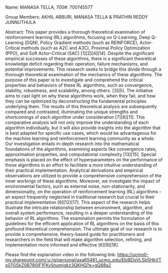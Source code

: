 Name: MANASA TELLA, 700#: 700745577

Group Members: AKHIL ABBURI, MANASA TELLA & PRATHIN REDDY JUNNUTHULA

Abstract: This paper provides a thorough theoretical examination of reinforcement learning (RL) algorithms, focusing on Q-Learning, Deep Q-Learning (DQN), Policy Gradient methods (such as REINFORCE), Actor-Critical methods (such as A2C and A3C), Proximal Policy Optimization (PPO), and Soft Actor-Critical (SAC) [1][2][4][14]. Despite the significant empirical successes of these algorithms, there is a significant theoretical knowledge deficit regarding their operation, failure mechanisms, and potential improvements. This research seeks to bridge this divide through a thorough theoretical examination of the mechanics of these algorithms. The purpose of this paper is to investigate and comprehend the critical properties and behaviors of these RL algorithms, such as convergence, stability, robustness, and scalability, among others. [3][5]. The initiative aims to cast light on why these algorithms work, when they fail, and how they can be optimized by deconstructing the fundamental principles underlying them. The results of this theoretical analysis are subsequently compared and contrasted, illuminating the unique strengths and shortcomings of each algorithm under consideration [7][8][11]. This comparative analysis will not only improve the understanding of each algorithm individually, but it will also provide insights into the algorithm that is best adapted for specific use cases, which would be advantageous for the machine learning and reinforcement learning community as a whole. Our investigation entails in-depth research into the mathematical foundations of the algorithms, examining aspects like convergence rates, approximation properties, and computational complexity [13][15]. Special emphasis is placed on the effect of hyperparameters on the performance of these algorithms in an effort to facilitate a more intuitive understanding of their practical implementation. Analytical derivations and empirical observations are utilized to provide a comprehensive comprehension of the inner workings of these algorithms. Moreover, we investigate the impact of environmental factors, such as external noise, non-stationarity, and dimensionality, on the operation of reinforcement learning (RL) algorithms - an aspect frequently neglected in traditional research but crucial to their practical implementation [6][12][17]. This aspect of the research helps illustrate the intricate relationship between environment, algorithm, and overall system performance, resulting in a deeper understanding of the behavior of RL algorithms. The examination permits the formulation of guidelines for the efficient application of RL algorithms on the basis of this profound theoretical comprehension. The ultimate goal of our research is to provide a comprehensive, theory-based guide for practitioners and researchers in the field that will make algorithm selection, refining, and implementation more informed and effective [6][9][18].

Please find the explanation video in the following link: https://ucmo0-my.sharepoint.com/:u:/g/personal/axa65481_ucmo_edu/EbiBDsVLSb5HkVTs07GSkZ0B780IF1FKv5numjgkz3QKHQ?e=gQ88a2
